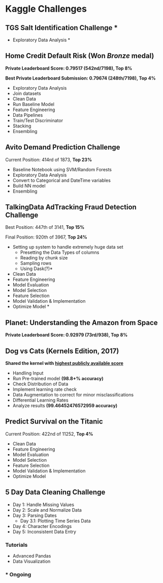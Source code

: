 # Kaggle Challenges

## TGS Salt Identification Challenge *
+ Exploratory Data Analysis *

## Home Credit Default Risk (Won _Bronze_ medal)
**Private Leaderboard Score: 0.79517 (542nd/7198), Top 8%**

**Best Private Leaderboard Submission: 0.79674 (248th/7198), Top 4%**
+ Exploratory Data Analysis
+ Join datasets
+ Clean Data
+ Run Baseline Model
+ Feature Engineering
+ Data Pipelines
+ Train/Test Discriminator
+ Stacking
+ Ensembling

## Avito Demand Prediction Challenge
Current Position: 414rd of 1873, **Top 23%**
+ Baseline Notebook using SVM/Random Forests
+ Exploratory Data Analysis
+ Convert to Categorical and DateTime variables
+ Build NN model
+ Ensembling

## TalkingData AdTracking Fraud Detection Challenge
Best Position: 447th of 3141, **Top 15%**

Final Position: 920th of 3967, **Top 24%**
+ Setting up system to handle extremely huge data set
  + Presetting the Data Types of columns
  + Reading by chunk size
  + Sampling rows
  + Using Dask(?)*
+ Clean Data
+ Feature Engineering
+ Model Evaluation
+ Model Selection
+ Feature Selection
+ Model Validation & Implementation
+ Optimize Model *

## Planet: Understanding the Amazon from Space
**Private Leaderboard Score: 0.92979 (73rd/938), Top 8%**

## Dog vs Cats (Kernels Edition, 2017)
**Shared the kernel with [highest publicly available score](https://www.kaggle.com/anshulrai/using-fastai-in-kaggle-kernel)**
+ Handling Input
+ Run Pre-trained model **(98.8+% accuracy)**
+ Check Distribution of Data
+ Implement learning rate check
+ Data Augmentation to correct for minor misclassifications
+ Differential Learning Rates
+ Analyze results **(99.46452476572959 accuracy)**

## Predict Survival on the Titanic
Current Position: 422nd of 11252, **Top 4%**
+ Clean Data
+ Feature Engineering
+ Model Evaluation
+ Model Selection
+ Feature Selection
+ Model Validation & Implementation
+ Optimize Model

## 5 Day Data Cleaning Challenge
+ Day 1: Handle Missing Values
+ Day 2: Scale and Normalize Data
+ Day 3: Parsing Dates
  + Day 3.1: Plotting Time Series Data
+ Day 4: Character Encodings
+ Day 5: Inconsistent Data Entry

### Tutorials
+ Advanced Pandas
+ Data Visualization

### * Ongoing
